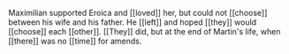 Maximilian supported Eroica and [[loved]] her, but could not [[choose]] between his wife and his father. He [[left]] and hoped [[they]] would [[choose]] each [[other]]. [[They]] did, but at the end of Martin's life, when [[there]] was no [[time]] for amends.  